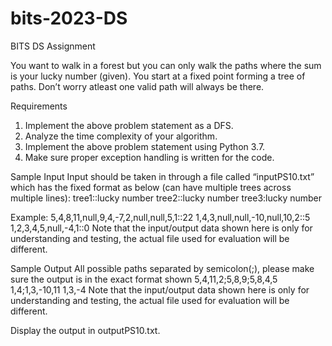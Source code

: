 # bits-2023-DS
BITS DS Assignment

You want to walk in a forest but you can only walk the paths where the sum is your lucky number (given). You start at a fixed point forming a tree of paths. Don’t worry atleast one valid path will always be there.

Requirements
1. Implement the above problem statement as a DFS.
2. Analyze the time complexity of your algorithm.
3. Implement the above problem statement using Python 3.7.
4. Make sure proper exception handling is written for the code.

Sample Input
Input should be taken in through a file called “inputPS10.txt” which has the fixed format as below (can have multiple trees across multiple lines):
tree1::lucky number
tree2::lucky number
tree3:lucky number
  
Example:
5,4,8,11,null,9,4,-7,2,null,null,5,1::22 1,4,3,null,null,-10,null,10,2::5 1,2,3,4,5,null,-4,1::0
Note that the input/output data shown here is only for understanding and testing, the actual file used for evaluation will be different.

Sample Output
All possible paths separated by semicolon(;), please make sure the output is in the exact format shown
5,4,11,2;5,8,9;5,8,4,5 1,4;1,3,-10,11
1,3,-4
Note that the input/output data shown here is only for understanding and testing, the actual file used for evaluation will be different.

Display the output in outputPS10.txt.
